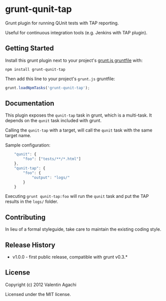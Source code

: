 # grunt-qunit-tap

Grunt plugin for running QUnit tests with TAP reporting.

Useful for continuous integration tools (e.g. Jenkins with TAP plugin).

## Getting Started

Install this grunt plugin next to your project's [grunt.js gruntfile][getting_started] with:

`npm install grunt-qunit-tap`

Then add this line to your project's `grunt.js` gruntfile:

```javascript
grunt.loadNpmTasks('grunt-qunit-tap');
```

[grunt]: https://github.com/cowboy/grunt
[getting_started]: https://github.com/cowboy/grunt/blob/master/docs/getting_started.md

## Documentation

This plugin exposes the `qunit-tap` task in grunt, which is a multi-task. It depends on the `qunit` task included with grunt.

Calling the `qunit-tap` with a target, will call the `qunit` task with the same target name.

Sample configuration:

```javascript
	"qunit": {
		"foo": ["tests/**/*.html"]
	},
	"qunit-tap": {
		"foo": {
			"output": "logs/"
		}
	}
```

Executing `grunt qunit-tap:foo` will run the `qunit` task and put the TAP results in the `logs/` folder.

## Contributing

In lieu of a formal styleguide, take care to maintain the existing coding style.

## Release History

- v1.0.0 - first public release, compatible with grunt v0.3.*

## License

Copyright (c) 2012 Valentin Agachi

Licensed under the MIT license.
